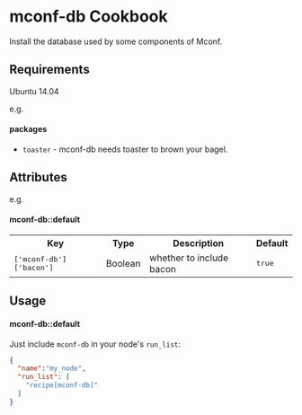 mconf-db Cookbook
=================

Install the database used by some components of Mconf.

Requirements
------------

Ubuntu 14.04

e.g.
#### packages
- `toaster` - mconf-db needs toaster to brown your bagel.

Attributes
----------

e.g.
#### mconf-db::default
<table>
  <tr>
    <th>Key</th>
    <th>Type</th>
    <th>Description</th>
    <th>Default</th>
  </tr>
  <tr>
    <td><tt>['mconf-db']['bacon']</tt></td>
    <td>Boolean</td>
    <td>whether to include bacon</td>
    <td><tt>true</tt></td>
  </tr>
</table>

Usage
-----
#### mconf-db::default

Just include `mconf-db` in your node's `run_list`:

```json
{
  "name":"my_node",
  "run_list": [
    "recipe[mconf-db]"
  ]
}
```
